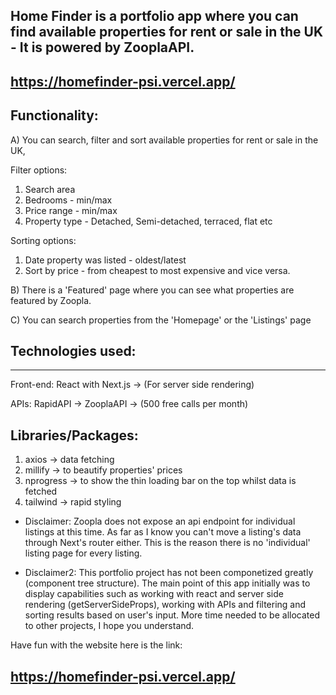 ## Home Finder is a portfolio app where you can find available properties for rent or sale in the UK - It is powered by ZooplaAPI.

## https://homefinder-psi.vercel.app/

## Functionality:

A) You can search, filter and sort available properties for rent or sale in the UK,

Filter options:

1. Search area
2. Bedrooms - min/max
3. Price range - min/max
4. Property type - Detached, Semi-detached, terraced, flat etc

Sorting options:

1. Date property was listed - oldest/latest
2. Sort by price - from cheapest to most expensive and vice versa.

B) There is a 'Featured' page where you can see what properties are featured by Zoopla.

C) You can search properties from the 'Homepage' or the 'Listings' page

## Technologies used:

---

Front-end: React with Next.js -> (For server side rendering)

APIs: RapidAPI -> ZooplaAPI -> (500 free calls per month)

## Libraries/Packages:

1. axios -> data fetching
2. millify -> to beautify properties' prices
3. nprogress -> to show the thin loading bar on the top whilst data is fetched
4. tailwind -> rapid styling

- Disclaimer:
  Zoopla does not expose an api endpoint for individual listings at this time.
  As far as I know you can't move a listing's data through Next's router either.
  This is the reason there is no 'individual' listing page for every listing.

- Disclaimer2: This portfolio project has not been componetized greatly (component tree structure). The main point of this app initially was to display capabilities such as working with react and server side rendering (getServerSideProps), working with APIs and filtering and sorting results based on user's input. More time needed to be allocated to other projects, I hope you understand.

Have fun with the website here is the link:

## https://homefinder-psi.vercel.app/
